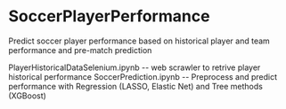# SoccerPlayerPerformance
Predict soccer player performance based on historical player and team performance and pre-match prediction

PlayerHistoricalDataSelenium.ipynb -- web scrawler to retrive player historical performance
SoccerPrediction.ipynb -- Preprocess and predict performance with Regression (LASSO, Elastic Net) and Tree methods (XGBoost)
